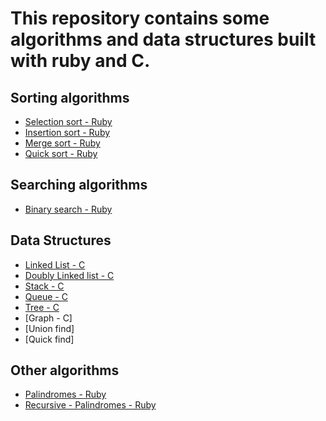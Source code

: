 # This repository contains some algorithms and data structures built with ruby and C.

## Sorting algorithms

* [Selection sort - Ruby](https://github.com/biancaguzenski/basic-algorithms-and-data-structures/blob/master/Sorting/selection_sort.rb)
* [Insertion sort - Ruby](https://github.com/biancaguzenski/basic-algorithms-and-data-structures/blob/master/Sorting/insertion_sort.rb)
* [Merge sort - Ruby](https://github.com/biancaguzenski/basic-algorithms-and-data-structures/blob/master/Sorting/merge_sort.rb)
* [Quick sort - Ruby](https://github.com/biancaguzenski/basic-algorithms-and-data-structures/blob/master/Sorting/quick_sort.rb)

## Searching algorithms

* [Binary search - Ruby](https://github.com/biancaguzenski/basic-algorithms-and-data-structures/blob/master/Searching/binary_search.rb)

## Data Structures

* [Linked List - C](https://github.com/biancaguzenski/basic-algorithms-and-data-structures/tree/master/DataStructures/LinkedList)
* [Doubly Linked list - C](https://github.com/biancaguzenski/basic-algorithms-and-data-structures/tree/master/DataStructures/DoublyLinkedList)
* [Stack - C](https://github.com/biancaguzenski/basic-algorithms-and-data-structures/tree/master/DataStructures/Stack)
* [Queue - C](https://github.com/biancaguzenski/basic-algorithms-and-data-structures/tree/master/DataStructures/Queue)
* [Tree - C](https://github.com/biancaguzenski/basic-algorithms-and-data-structures/tree/master/DataStructures/Tree)
* [Graph - C]
* [Union find]
* [Quick find]

## Other algorithms

* [Palindromes - Ruby](https://github.com/biancaguzenski/basic-algorithms-and-data-structures/blob/master/Others/is_palindrome.rb)
* [Recursive - Palindromes - Ruby ](https://github.com/biancaguzenski/basic-algorithms-and-data-structures/blob/master/Others/is_palindrome_recursive.rb)
